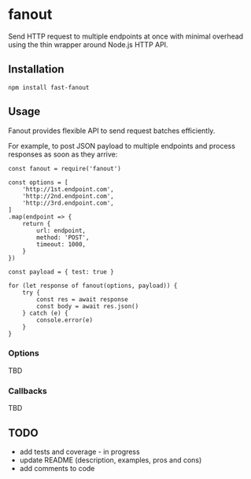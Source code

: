 
# fanout

Send HTTP request to multiple endpoints at once with minimal overhead using the thin wrapper around Node.js HTTP API.

## Installation

```
npm install fast-fanout
```

## Usage

Fanout provides flexible API to send request batches efficiently.

For example, to post JSON payload to multiple endpoints and process responses as soon as they arrive:


```
const fanout = require('fanout')

const options = [
    'http://1st.endpoint.com',
    'http://2nd.endpoint.com',
    'http://3rd.endpoint.com',
]
.map(endpoint => {
    return {
        url: endpoint,
        method: 'POST',
        timeout: 1000,
    }
})

const payload = { test: true }

for (let response of fanout(options, payload)) {
    try {
        const res = await response
        const body = await res.json()
    } catch (e) {
        console.error(e)
    }
}
```

### Options

TBD


### Callbacks

TBD


## TODO

- add tests and coverage - in progress
- update README (description, examples, pros and cons)
- add comments to code
